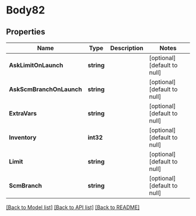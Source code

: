 # Body82

## Properties
Name | Type | Description | Notes
------------ | ------------- | ------------- | -------------
**AskLimitOnLaunch** | **string** |  | [optional] [default to null]
**AskScmBranchOnLaunch** | **string** |  | [optional] [default to null]
**ExtraVars** | **string** |  | [optional] [default to null]
**Inventory** | **int32** |  | [optional] [default to null]
**Limit** | **string** |  | [optional] [default to null]
**ScmBranch** | **string** |  | [optional] [default to null]

[[Back to Model list]](../README.md#documentation-for-models) [[Back to API list]](../README.md#documentation-for-api-endpoints) [[Back to README]](../README.md)

